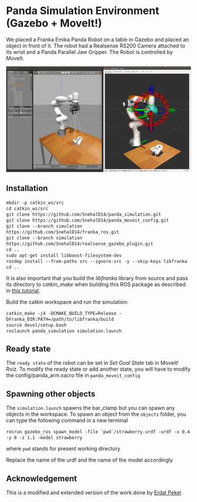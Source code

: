 # Panda Simulation Environment (Gazebo + MoveIt!)

We placed a Franka Emika Panda Robot on a table in Gazebo and placed an object in front of it. The robot had a Realsense RS200 Camera attached to its wrist and a Panda Parallel Jaw Gripper. The Robot is controlled by MoveIt. 

![gazebo_moveit](images/simulation.png)

## Installation

```
mkdir -p catkin_ws/src
cd catkin_ws/src
git clone https://github.com/SnehalD14/panda_simulation.git
git clone https://github.com/SnehalD14/panda_moveit_config.git
git clone --branch simulation https://github.com/SnehalD14/franka_ros.git
git clone --branch simulation https://github.com/SnehalD14/realsense_gazebo_plugin.git
cd ..
sudo apt-get install libboost-filesystem-dev
rosdep install --from-paths src --ignore-src -y --skip-keys libfranka
cd ..
```
It is also important that you build the *libfranka* library from source and pass its directory to *catkin_make*  when building this ROS package as described in [this tutorial](https://frankaemika.github.io/docs/installation.html#building-from-source).

Build the catkin workspace and run the simulation:
```
catkin_make -j4 -DCMAKE_BUILD_TYPE=Release -DFranka_DIR:PATH=/path/to/libfranka/build
source devel/setup.bash
roslaunch panda_simulation simulation.launch
```
## Ready state

The ```ready state``` of the robot can be set in _Set Goal State_ tab in Moveit! Rviz. To modify the ready state or add another state, you will have to modify the config/panda_arm.xacro file in ```panda_moveit_config```

## Spawning other objects 

The ```simulation.launch``` spawns the bar_clamp but you can spawn any objects in the workspace. To spawn an object from the ```objects``` folder, you can type the following command in a new terminal

```
rosrun gazebo_ros spawn_model -file `pwd`/strawberry.urdf -urdf -x 0.4 -y 0 -z 1.1 -model strawberry
```
where ```pwd``` stands for present working directory 

Replace the name of the urdf and the name of the model accordingly

## Acknowledgement 

This is a modified and extended version of the work done by [Erdal Pekel](https://github.com/erdalpekel/panda_simulation)
